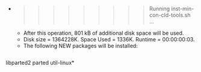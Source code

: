 * >>>>>>>>> Running inst-min-con-cld-tools.sh ...
  * After this operation, 801 kB of additional disk space will be used.
  * Disk size = 1364228K. Space Used = 1336K. Runtime = 00:00:00:03.
  * The following NEW packages will be installed:
  ```bash
libparted2 parted util-linux*
  ```

